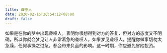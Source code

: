 ```yaml
---
title: 聋哑人
date: 2020-02-15T20:54:12+08:00
draft: false
---
```


如果是在你的梦中出现聋哑人，表明你很想得到对方的答复，但对方的态度又不明确，所以你就会梦见让人非常着急的聋哑人。如果梦见聋哑人，提醒你做事切勿太急躁，任何事操之过急，都会带来负面的影响。这一时期，你应避免冒险投资。
